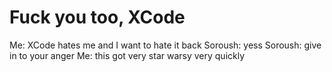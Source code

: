 # Fuck you too, XCode

Me: XCode hates me and I want to hate it back
Soroush: yess
Soroush: give in to your anger
Me: this got very star warsy very quickly
